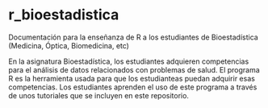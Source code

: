 # r_bioestadistica
Documentación para la enseñanza de R a los estudiantes de Bioestadística (Medicina, Óptica, Biomedicina, etc)

En la asignatura Bioestadística, los estudiantes adquieren competencias para el análisis de datos relacionados con problemas de salud. El programa R es la herramienta usada para que los estudianteas puedan adquirir esas competencias.
Los estudiantes aprenden el uso de este programa a través de unos tutoriales que se incluyen en este repositorio.
